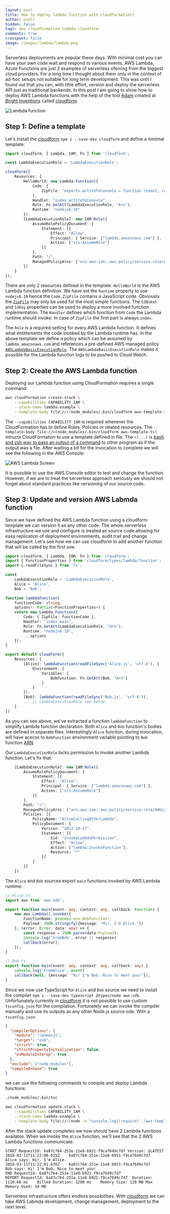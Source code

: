 ```yaml
---
layout: post
title: How to deploy lambda function with cloudformation?
author: piotr
hidden: false
tags: aws cloudformation lambda cloudform
comments: true
crosspost: false
image: /images/lambda/lambda.png
---
```


Serverless deployments are popular these days. With minimal cost you can have your own code wait and respond to various events. AWS Lambda, Azure Functions are just 2 examples of serverless oferring from the biggest cloud providers. For a long time I thought about them only in the context of ad-hoc setups not suitable for long term development. This was until I found out that you can, with little effort, version and deploy the serverless API just as traditional backends. In this post I am going to show how to deploy AWS Lambda functions with the help of the tool [Adam](https://adambar.pl/) created at [Bright Inventions](https://brightinventions.pl/) called [cloudform](https://github.com/bright/cloudform).

![Lambda function](/images/lambda/lambda.png)

## Step 1: Define a template

Let's install the [cloudform](https://github.com/bright/cloudform) `npm i --save-dev cloudform` and define a minimal template:

```typescript
import cloudform, { Lambda, IAM, Fn } from 'cloudform';

const LambdaExecutionRole = 'LambdaExecutionRole';

cloudform({
    Resources: {
        HelloWorld: new Lambda.Function({
            Code: {
                ZipFile: "exports.wrtiteToConsole = function (event, context, callback){ console.log('Hello'); callback(null); }"
            },
            Handler: "index.wrtiteToConsole",
            Role: Fn.GetAtt(LambdaExecutionRole, "Arn"),
            Runtime: "nodejs6.10"
        }),
        [LambdaExecutionRole]: new IAM.Role({
            AssumeRolePolicyDocument: {
                Statement: [{
                    Effect: "Allow",
                    Principal: { Service: ["lambda.amazonaws.com"] },
                    Action: ["sts:AssumeRole"]
                }]
            },
            Path: "/",
            ManagedPolicyArns: ["arn:aws:iam::aws:policy/service-role/AWSLambdaBasicExecutionRole"]
        })
    }
});
```

There are only 2 resources defined in the template.  `HelloWorld` is the AWS Lambda function definition. We have set the `Runtime` property to use `nodejs6.10` hence the `Code.ZipFile` contains a JavaScript code. Obviously the [`ZipFile`](https://docs.aws.amazon.com/AWSCloudFormation/latest/UserGuide/aws-properties-lambda-function-code.html) may only be used for the most simple functions. The `S3Buket` and `S3Key` properties can be used to deploy a more involved function implementation. The `Handler` defines which function from `Code` the Lambda runtime should invoke. In case of `ZipFile` the first part is always `index`. 

The `Role` is a required setting for every AWS Lambda function. It defines what entitlements the code invoked by the Lambda runtime has. In the above template we define a policy which can be assumed by `lambda.amazonaws.com` and references a pre-defined AWS managed policy [`AWSLambdaBasicExecutionRole`](https://docs.aws.amazon.com/lambda/latest/dg/intro-permission-model.html). The `AWSLambdaBasicExecutionRole` makes it possible for the Lambda function logs to be pushed to Cloud Watch.

## Step 2: Create the AWS Lambda function

Deploying our Lambda function using CloudFormation requires a single command:

```bash
aws cloudformation create-stack \
    --capabilities CAPABILITY_IAM \
    --stack-name lambda-example \
    --template-body file://<(node_modules/.bin/cloudform aws-template.ts)
```

The `--capabilities CAPABILITY_IAM` is required whenever the CloudFormation has to define Roles, Policies or related resources. The `--template-body file://<(node_modules/.bin/cloudform aws-template.ts)` intructs CloudFormation to use a template defined in file. The `<(...)` is [bash and zsh way to pass an output of a command](https://superuser.com/questions/1059781/what-exactly-is-in-bash-and-in-zsh) to other program as if the output was a file. After waiting a bit for the invocation to complete we will see the following in the AWS Console:

![AWS Lambda Screen](/images/lambda/aws-console.png)

It is possible to use the AWS Console editor to test and change the function. However, if we are to treat the serverless approach seriously we should not forget about standard practices like versioning of our source code.

## Step 3: Update and version AWS Labmda function

Since we have defined the AWS Lambda function using a cloudform template we can version it as any other code. The whole serverless infrastructure we use and configure is treated as source code allowing for easy replication of deployment environments, audit trail and change management. Let's see how we can use cloudform to add another function that will be called by the first one.

```typescript
import cloudform, { Lambda, IAM, Fn } from 'cloudform';
import { FunctionProperties } from 'cloudform/types/lambda/function';
import { readFileSync } from 'fs';

const
    LambdaExecutionRole = 'LambdaExecutionRole',
    Alice = 'Alice',
    Bob = 'Bob';

function lambdaFunction(
    functionCode: string,
    options?: Partial<FunctionProperties>) {
    return new Lambda.Function({
        Code: { ZipFile: functionCode },
        Handler: "index.main",
        Role: Fn.GetAtt(LambdaExecutionRole, "Arn"),
        Runtime: "nodejs6.10",
        ...options
    });
}

export default cloudform({
    Resources: {
        [Alice]: lambdaFunction(readFileSync('Alice.js', 'utf-8'), {
            Environment: {
                Variables: {
                    BobFunction: Fn.GetAtt(Bob, "Arn")
                }
            }
        }),
        [Bob]: lambdaFunction(readFileSync('Bob.js', 'utf-8')),
        ... // LambdaExecutionRole see below
    }
})
```

As you can see above, we've extracted a function `lambdaFunction` to simplify Lambda function declaration. Both `Alice` and `Bob` function's bodies are defined in separate files. Interestingly  `Alice` function, during invocation, will have acecss to `BobFunction` environment variable pointing to `Bob` function [ARN](https://docs.aws.amazon.com/general/latest/gr/aws-arns-and-namespaces.html).

Our `LambdaExecutionRole` lacks permission to invoke another Lambda function. Let's fix that:

```typescript
    [LambdaExecutionRole]: new IAM.Role({
        AssumeRolePolicyDocument: {
            Statement: [{
                Effect: "Allow",
                Principal: { Service: ["lambda.amazonaws.com"] },
                Action: ["sts:AssumeRole"]
            }]
        },
        Path: "/",
        ManagedPolicyArns: ["arn:aws:iam::aws:policy/service-role/AWSLambdaBasicExecutionRole"],
        Policies: [{
            PolicyName: "AllowCallingOtherLambda",
            PolicyDocument: {
                Version: "2012-10-17",
                Statement: [{
                    Sid: "InvokeLambdaPermission",
                    Effect: "Allow",
                    Action: ["lambda:InvokeFunction"],
                    Resource: "*"
                }]
            }
        }]
    })
```

The `Alice` and `Bob` sources export `main` functions invoked by AWS Lambda runtime:

```typescript
// Alice.ts
import aws from 'aws-sdk';

export function main(event: any, context: any, callback: Function) {
    new aws.Lambda().invoke({
        FunctionName: process.env.BobFunction!,
        Payload: JSON.stringify({message: "Hi!. I'm Alice."})
    }, (error: Error, data: any) => {
        const response = JSON.parse(data.Payload);
        console.log('FromBob', error || response)
        callback(error);
    });
}

// Bob.ts
export function main(event: any, context: any, callback: any) {
    console.log('FromAlice', event)
    callback(null, {message: "Hi! I'm Bob. Nice to meet you!"});
}
```

Since we now use TypeScript for `Alice` and `Bob` source we need to install the compiler `npm i --save-dev typescript @types/node aws-sdk`. Unfortunately currently in [cloudform](https://github.com/bright/cloudform) it is not possible to use custom `tsconfig.json` for the compilation. Fortunately we can invoke the compiler manually and use its outputs as any other Node.js source ode. With a `tsconfig.json`:

```json
{
  "compilerOptions": {
    "module": "commonjs",
    "target": "es6",
    "strict": true, 
    "strictPropertyInitialization": false,
    "esModuleInterop": true
  },
  "exclude": ["node_modules"],
  "compileOnSave": true
}
```

we can use the following commands to compile and deploy  Lambda functions:

```bash 
./node_modules/.bin/tsc

aws cloudformation update-stack \
    --capabilities CAPABILITY_IAM \
    --stack-name lambda-example \
    --template-body file://<(node -e "console.log((require('./aws-template').default))")
```

After the stack update completes we now should have 2 Lambda functions available. When we invoke the `Alice` function, we'll see that the 2 AWS Lambda functions communicate:

```
START RequestId: 6a87c764-251e-11e8-b921-f9ca7649c7d7 Version: $LATEST
2018-03-11T11:22:00.615Z	6a87c764-251e-11e8-b921-f9ca7649c7d7	Alice says: Hi!. I'm Alice.
2018-03-11T11:22:01.676Z	6a87c764-251e-11e8-b921-f9ca7649c7d7	Bob says: Hi! I'm Bob. Nice to meet you!
END RequestId: 6a87c764-251e-11e8-b921-f9ca7649c7d7
REPORT RequestId: 6a87c764-251e-11e8-b921-f9ca7649c7d7	Duration: 1110.68 ms	Billed Duration: 1200 ms 	Memory Size: 128 MB	Max Memory Used: 34 MB	
```

Serverless infrastructure offers endless possibilities. With [cloudform](https://github.com/bright/cloudform) we can take AWS Labmda development, change management, deployment to the next level.